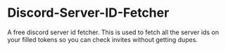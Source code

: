 # Discord-Server-ID-Fetcher
A free discord server id fetcher. This is used to fetch all the server ids on your filled tokens so you can check invites without getting dupes.
